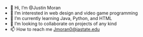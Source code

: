 - 👋 Hi, I’m @Justin Moran
- 👀 I’m interested in web design and video game programming
- 🌱 I’m currently learning Java, Python, and HTML
- 💞️ I’m looking to collaborate on projects of any kind
- 📫 How to reach me Jmoran0@iastate.edu

<!---
JustinPMoran/JustinPMoran is a ✨ special ✨ repository because its `README.md` (this file) appears on your GitHub profile.
You can click the Preview link to take a look at your changes.
--->
